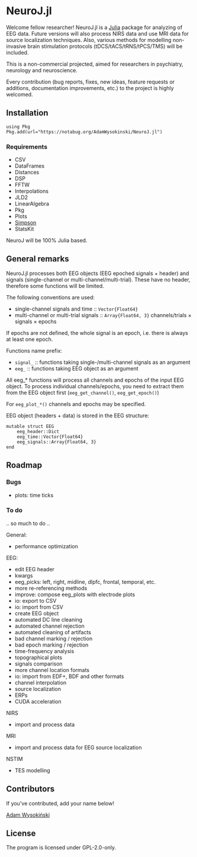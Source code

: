 # NeuroJ.jl

Welcome fellow researcher! NeuroJ.jl is a [Julia](https://julialang.org) package for analyzing of EEG data. Future versions will also process NIRS data and use MRI data for source localization techniques. Also, various methods for modelling non-invasive brain stimulation protocols (tDCS/tACS/tRNS/tPCS/TMS) will be included.

This is a non-commercial projected, aimed for researchers in psychiatry, neurology and neuroscience.

Every contribution (bug reports, fixes, new ideas, feature requests or additions, documentation improvements, etc.) to the project is highly welcomed.

## Installation

```
using Pkg
Pkg.add(url="https://notabug.org/AdamWysokinski/NeuroJ.jl")
```

### Requirements

- CSV
- DataFrames
- Distances
- DSP
- FFTW
- Interpolations
- JLD2
- LinearAlgebra
- Pkg
- Plots
- [Simpson](https://notabug.org/AdamWysokinski/Simpson.jl)
- StatsKit

NeuroJ will be 100% Julia based.

## General remarks

NeuroJ.jl processes both EEG objects (EEG epoched signals + header) and signals (single-channel or multi-channel/multi-trial). These have no header, therefore some functions will be limited.

The following conventions are used:

- single-channel signals and time      :: `Vector{Float64}`
- multi-channel or multi-trial signals :: `Array{Float64, 3}` channels/trials × signals × epochs

If epochs are not defined, the whole signal is an epoch, i.e. there is always at least one epoch.

Functions name prefix:

- `signal_`  :: functions taking single-/multi-channel signals as an argument
- `eeg_`     :: functions taking EEG object as an argument

All eeg_* functions will process all channels and epochs of the input EEG object. To process individual channels/epochs, you need to extract them from the EEG object first (`eeg_get_channel()`, `eeg_get_epoch()`)

For `eeg_plot_*()` channels and epochs may be specified.

EEG object (headers + data) is stored in the EEG structure:
```
mutable struct EEG
    eeg_header::Dict
    eeg_time::Vector{Float64}
    eeg_signals::Array{Float64, 3}
end
```

## Roadmap

### Bugs

- plots: time ticks

### To do

.. so much to do ..

General:
- performance optimization

EEG:
- edit EEG header
- kwargs
- eeg_picks: left, right, midline, dlpfc, frontal, temporal, etc.
- more re-referencing methods
- improve: compose eeg_plots with electrode plots
- io: export to CSV
- io: import from CSV
- create EEG object
- automated DC line cleaning
- automated channel rejection
- automated cleaning of artifacts
- bad channel marking / rejection
- bad epoch marking / rejection
- time-frequency analysis
- topographical plots
- signals comparison
- more channel location formats
- io: import from EDF+, BDF and other formats
- channel interpolation
- source localization
- ERPs
- CUDA acceleration

NIRS
- import and process data

MRI
- import and process data for EEG source localization

NSTIM
- TES modelling

## Contributors

If you've contributed, add your name below!

[Adam Wysokiński](adam.wysokinski@umed.lodz.pl)

## License

The program is licensed under GPL-2.0-only.